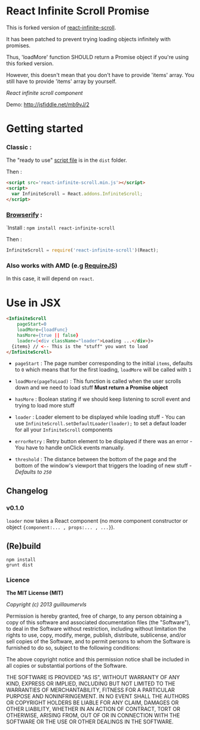 React Infinite Scroll Promise
=============================

This is forked version of
[react-infinite-scroll](https://github.com/guillaumervls/react-infinite-scroll).

It has been patched to prevent trying loading objects infinitely
with promises.

Thus, 'loadMore' function SHOULD return a Promise object if you're using
this forked version.

However, this doesn't mean that you don't have to provide 'items' array.
You still have to provide 'items' array by yourself.

*React infinite scroll component*

Demo: http://jsfiddle.net/mb9vJ/2

# Getting started

### Classic :

The "ready to use" [script file](https://raw.github.com/guillaumervls/react-infinite-scroll/master/dist/react-infinite-scroll.min.js)
is in the `dist` folder.

Then :
```html
<script src='react-infinite-scroll.min.js'></script>
<script>
  var InfiniteScroll = React.addons.InfiniteScroll;
</script>
```

### [Browserify](https://github.com/substack/node-browserify) :
̀
Install : `npm install react-infinite-scroll`

Then :
```javascript
InfiniteScroll = require('react-infinite-scroll')(React);
```

### Also works with AMD (e.g [RequireJS](http://requirejs.org))

In this case, it will depend on `react`.


# Use in JSX

```html
<InfiniteScroll
    pageStart=0
    loadMore={loadFunc}
    hasMore={true || false}
    loader={<div className="loader">Loading ...</div>}>
  {items} // <-- This is the "stuff" you want to load
</InfiniteScroll>
```

- `pageStart` : The page number corresponding to the initial `items`, defaults to `0`
                which means that for the first loading, `loadMore` will be called with `1`

- `loadMore(pageToLoad)` : This function is called when the user scrolls down
                           and we need to load stuff
                           **Must return a Promise object**

- `hasMore` : Boolean stating if we should keep listening to scroll event and
              trying to load more stuff

- `loader` : Loader element to be displayed while loading stuff - You can use
             `InfiniteScroll.setDefaultLoader(loader);` to set a defaut loader
             for all your `InfiniteScroll` components

- `errorRetry` : Retry button element to be displayed if there was an error -
                 You have to handle onClick events manually.

- `threshold` : The distance between the bottom of the page and the bottom of the
                window's viewport that triggers the loading of new stuff -
                *Defaults to `250`*


## Changelog

### v0.1.0

`loader` now takes a React component
(no more component constructor or object `{component:... , props:... , ...}`).


## (Re)build

```
npm install
grunt dist
```

### Licence

**The MIT License (MIT)**

*Copyright (c) 2013 guillaumervls*

Permission is hereby granted, free of charge, to any person obtaining a copy of
this software and associated documentation files (the "Software"), to deal in
the Software without restriction, including without limitation the rights to
use, copy, modify, merge, publish, distribute, sublicense, and/or sell copies of
the Software, and to permit persons to whom the Software is furnished to do so,
subject to the following conditions:

The above copyright notice and this permission notice shall be included in all
copies or substantial portions of the Software.

THE SOFTWARE IS PROVIDED "AS IS", WITHOUT WARRANTY OF ANY KIND, EXPRESS OR
IMPLIED, INCLUDING BUT NOT LIMITED TO THE WARRANTIES OF MERCHANTABILITY, FITNESS
FOR A PARTICULAR PURPOSE AND NONINFRINGEMENT. IN NO EVENT SHALL THE AUTHORS OR
COPYRIGHT HOLDERS BE LIABLE FOR ANY CLAIM, DAMAGES OR OTHER LIABILITY, WHETHER
IN AN ACTION OF CONTRACT, TORT OR OTHERWISE, ARISING FROM, OUT OF OR IN
CONNECTION WITH THE SOFTWARE OR THE USE OR OTHER DEALINGS IN THE SOFTWARE.

